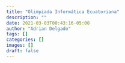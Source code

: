 ```yaml
---
title: "Olimpiada Informática Ecuatoriana"
description: ""
date: 2021-03-03T00:43:16-05:00
author: "Adrian Delgado"
tags: []
categories: []
images: []
draft: false
---
```

